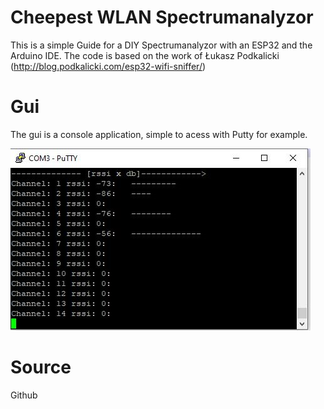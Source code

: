 # Cheepest WLAN Spectrumanalyzor 

This is a simple Guide for a DIY Spectrumanalyzor with an ESP32 and the Arduino IDE.
The code is based on the work of Łukasz Podkalicki (http://blog.podkalicki.com/esp32-wifi-sniffer/)


# Gui
The gui is a console application, simple to acess with Putty for example.

![](Spectrum.JPG)

# Source
Github

